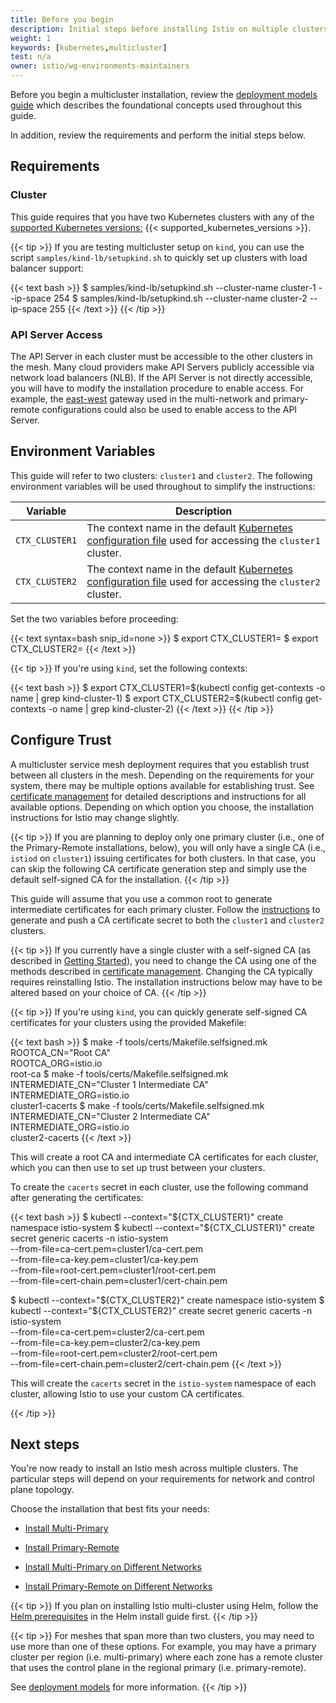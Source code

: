 ```yaml
---
title: Before you begin
description: Initial steps before installing Istio on multiple clusters.
weight: 1
keywords: [kubernetes,multicluster]
test: n/a
owner: istio/wg-environments-maintainers
---
```

Before you begin a multicluster installation, review the
[deployment models guide](/docs/ops/deployment/deployment-models)
which describes the foundational concepts used throughout this guide.

In addition, review the requirements and perform the initial steps below.

## Requirements

### Cluster

This guide requires that you have two Kubernetes clusters with any of the
[supported Kubernetes versions:](/docs/releases/supported-releases#support-status-of-istio-releases) {{< supported_kubernetes_versions >}}.

{{< tip >}}
If you are testing multicluster setup on `kind`, you can use the script `samples/kind-lb/setupkind.sh` to quickly set up clusters with load balancer support:

{{< text bash >}}
$ samples/kind-lb/setupkind.sh --cluster-name cluster-1 --ip-space 254
$ samples/kind-lb/setupkind.sh --cluster-name cluster-2 --ip-space 255
{{< /text >}}
{{< /tip >}}

### API Server Access

The API Server in each cluster must be accessible to the other clusters in the
mesh. Many cloud providers make API Servers publicly accessible via network
load balancers (NLB). If the API Server is not directly accessible, you will
have to modify the installation procedure to enable access. For example, the
[east-west](https://en.wikipedia.org/wiki/East-west_traffic) gateway used in
the multi-network and primary-remote configurations could also be used
to enable access to the API Server.

## Environment Variables

This guide will refer to two clusters: `cluster1` and `cluster2`. The following
environment variables will be used throughout to simplify the instructions:

Variable | Description
-------- | -----------
`CTX_CLUSTER1` | The context name in the default [Kubernetes configuration file](https://kubernetes.io/docs/tasks/access-application-cluster/configure-access-multiple-clusters/) used for accessing the `cluster1` cluster.
`CTX_CLUSTER2` | The context name in the default [Kubernetes configuration file](https://kubernetes.io/docs/tasks/access-application-cluster/configure-access-multiple-clusters/) used for accessing the `cluster2` cluster.

Set the two variables before proceeding:

{{< text syntax=bash snip_id=none >}}
$ export CTX_CLUSTER1=<your cluster1 context>
$ export CTX_CLUSTER2=<your cluster2 context>
{{< /text >}}

{{< tip >}}
If you're using `kind`, set the following contexts:

{{< text bash >}}
$ export CTX_CLUSTER1=$(kubectl config get-contexts -o name | grep kind-cluster-1)
$ export CTX_CLUSTER2=$(kubectl config get-contexts -o name | grep kind-cluster-2)
{{< /text >}}
{{< /tip >}}


## Configure Trust

A multicluster service mesh deployment requires that you establish trust
between all clusters in the mesh. Depending on the requirements for your
system, there may be multiple options available for establishing trust.
See [certificate management](/docs/tasks/security/cert-management/) for
detailed descriptions and instructions for all available options.
Depending on which option you choose, the installation instructions for
Istio may change slightly.

{{< tip >}}
If you are planning to deploy only one primary cluster (i.e., one of the
Primary-Remote installations, below), you will only have a single CA
(i.e., `istiod` on `cluster1`) issuing certificates for both clusters.
In that case, you can skip the following CA certificate generation step
and simply use the default self-signed CA for the installation.
{{< /tip >}}

This guide will assume that you use a common root to generate intermediate
certificates for each primary cluster.
Follow the [instructions](/docs/tasks/security/cert-management/plugin-ca-cert/)
to generate and push a CA certificate secret to both the `cluster1` and `cluster2`
clusters.

{{< tip >}}
If you currently have a single cluster with a self-signed CA (as described
in [Getting Started](/docs/setup/getting-started/)), you need to
change the CA using one of the methods described in
[certificate management](/docs/tasks/security/cert-management/). Changing the
CA typically requires reinstalling Istio. The installation instructions
below may have to be altered based on your choice of CA.
{{< /tip >}}

{{< tip >}}
If you're using `kind`, you can quickly generate self-signed CA certificates for your clusters using the provided Makefile:

{{< text bash >}}
$ make -f tools/certs/Makefile.selfsigned.mk \
    ROOTCA_CN="Root CA" \
    ROOTCA_ORG=istio.io \
    root-ca
$ make -f tools/certs/Makefile.selfsigned.mk \
    INTERMEDIATE_CN="Cluster 1 Intermediate CA" \
    INTERMEDIATE_ORG=istio.io \
    cluster1-cacerts
$ make -f tools/certs/Makefile.selfsigned.mk \
    INTERMEDIATE_CN="Cluster 2 Intermediate CA" \
    INTERMEDIATE_ORG=istio.io \
    cluster2-cacerts
{{< /text >}}

This will create a root CA and intermediate CA certificates for each cluster, which you can then use to set up trust between your clusters.

To create the `cacerts` secret in each cluster, use the following command after generating the certificates:

{{< text bash >}}
$ kubectl --context="${CTX_CLUSTER1}" create namespace istio-system
$ kubectl --context="${CTX_CLUSTER1}" create secret generic cacerts -n istio-system \
    --from-file=ca-cert.pem=cluster1/ca-cert.pem \
    --from-file=ca-key.pem=cluster1/ca-key.pem \
    --from-file=root-cert.pem=cluster1/root-cert.pem \
    --from-file=cert-chain.pem=cluster1/cert-chain.pem

$ kubectl --context="${CTX_CLUSTER2}" create namespace istio-system
$ kubectl --context="${CTX_CLUSTER2}" create secret generic cacerts -n istio-system \
    --from-file=ca-cert.pem=cluster2/ca-cert.pem \
    --from-file=ca-key.pem=cluster2/ca-key.pem \
    --from-file=root-cert.pem=cluster2/root-cert.pem \
    --from-file=cert-chain.pem=cluster2/cert-chain.pem
{{< /text >}}

This will create the `cacerts` secret in the `istio-system` namespace of each cluster, allowing Istio to use your custom CA certificates.

{{< /tip >}}


## Next steps

You're now ready to install an Istio mesh across multiple clusters. The
particular steps will depend on your requirements for network and
control plane topology.

Choose the installation that best fits your needs:

- [Install Multi-Primary](/docs/setup/install/multicluster/multi-primary)

- [Install Primary-Remote](/docs/setup/install/multicluster/primary-remote)

- [Install Multi-Primary on Different Networks](/docs/setup/install/multicluster/multi-primary_multi-network)

- [Install Primary-Remote on Different Networks](/docs/setup/install/multicluster/primary-remote_multi-network)

{{< tip >}}
If you plan on installing Istio multi-cluster using Helm, follow the
[Helm prerequisites](/docs/setup/install/helm/#prerequisites) in the Helm install guide first.
{{< /tip >}}

{{< tip >}}
For meshes that span more than two clusters, you may need to use more than
one of these options. For example, you may have a primary cluster per region
(i.e. multi-primary) where each zone has a remote cluster that uses the
control plane in the regional primary (i.e. primary-remote).

See [deployment models](/docs/ops/deployment/deployment-models) for more
information.
{{< /tip >}}
